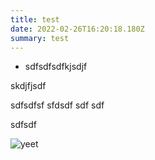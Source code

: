 ```yaml
---
title: test
date: 2022-02-26T16:20:18.180Z
summary: test
---
```

* sdfsdfsdfkjsdjf 

skdjfjsdf

sdfsdfsf  sfdsdf sdf sdf

sdfsdf

![yeet](/assets/images/image-11-.jpg "yeet")